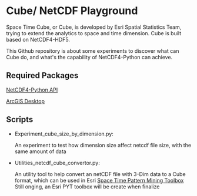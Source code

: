 # Cube/ NetCDF Playground

Space Time Cube, or Cube, is developed by Esri Spatial Statistics Team, trying to extend the analytics to space and time dimension. Cube is built based on NetCDF4-HDF5.

This Github repository is about some experiments to discover what can Cube do, and what's the capability of NetCDF4-Python can achieve.

## Required Packages
[NetCDF4-Python API](http://netcdf4-python.googlecode.com/svn/trunk/docs/netCDF4-module.html)

[ArcGIS Desktop](http://www.esri.com/software/arcgis/arcgis-for-desktop)

## Scripts
* Experiment_cube_size_by_dimension.py: 

   An experiment to test how dimension size affect netcdf file size, with the same amount of data

* Utilities_netcdf_cube_convertor.py: 

   An utility tool to help convert an netCDF file with 3-Dim data to a Cube format, which can be used in Esri [Space Time Pattern Mining Toolbox](http://desktop.arcgis.com/en/desktop/latest/tools/space-time-pattern-mining-toolbox/an-overview-of-the-space-time-pattern-mining-toolbox.htm)
Still onging, an Esri PYT toolbox will be create when finalize